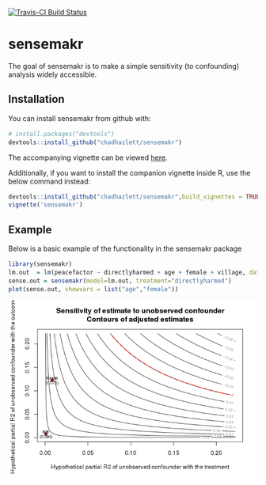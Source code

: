
<!-- README.md is generated from README.Rmd. Please edit that file -->
[![Travis-CI Build Status](https://travis-ci.org/chadhazlett/sensemakr.svg?branch=master)](https://travis-ci.org/chadhazlett/sensemakr)

sensemakr
=========

The goal of sensemakr is to make a simple sensitivity (to confounding) analysis widely accessible.

Installation
------------

You can install sensemakr from github with:

``` r
# install.packages("devtools")
devtools::install_github("chadhazlett/sensemakr")
```

The accompanying vignette can be viewed [here](https://github.com/chadhazlett/sensemakr/blob/master/vignettes/sensemakr.Rmd).

Additionally, if you want to install the companion vignette inside R, use the below command instead:

``` r
devtools::install_github("chadhazlett/sensemakr",build_vignettes = TRUE,force=TRUE)
vignette('sensemakr')
```

Example
-------

Below is a basic example of the functionality in the sensemakr package

``` r
library(sensemakr)
lm.out  = lm(peacefactor ~ directlyharmed + age + female + village, data = darfur)
sense.out = sensemakr(model=lm.out, treatment="directlyharmed")
plot(sense.out, showvars = list("age","female"))
```

![](tools/README-example-1.png)
